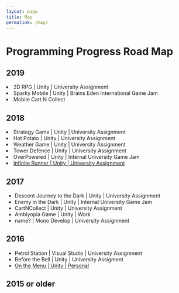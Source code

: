 ```yaml
---
layout: page
title: Map
permalink: /map/
---
```


<h1>Programming Progress Road Map</h1>

<h2>2019</h2>
<li>2D RPG | Unity | University Assignment </li>
<li>Sparky Mobile | Unity | Brains Eden International Game Jam</li>
<li>Mobile Cart N Collect </li>
<h2>2018</h2>
<li>Strategy Game | Unity | University Assignment</li>
<li>Hot Potato | Unity | University Assignment </li>
<li>Weather Game | Unity | University Assignment </li>
<li>Tower Defence | Unity | University Assignment</li>
<li>OverPowered | Unity | Internal University Game Jam</li>
<li><a href="https://dominikwaldowski5510.github.io/Dominik_Waldowski_Porfolio/porfolio/update/2018/06/06/InfiniteRunner.html">Infinite Runner | Unity | University Assignment</a></li>
<h2>2017</h2>
<ul>
  <li>Descent Journey to the Dark | Unity | University Assignment </li>
  <li>Enemy in the Dark | Unity | Internal University Game Jam</li>
  <li>CartNCollect | Unity | University Assignment</li>
  <li> Amblyopia Game | Unity | Work </li>
  <li> name? | Mono Develop | University Assignment</li>
  </ul>
<h2>2016</h2>
<ul>
  <li>Petrol Station  | Visual Studio | University Assignment</li>
  <li>Before the Bell | Unity | University Assigment </li>
  <li><a href="https://dominikwaldowski5510.github.io/Dominik_Waldowski_Porfolio/porfolio/update/2016/01/16/OnTheMenu.html">On the Menu | Unity | Personal</a></li>
  </ul>
<h2> 2015 or older</h2>






